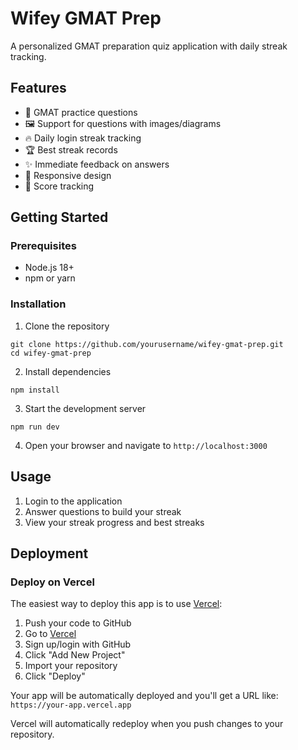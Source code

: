 # Wifey GMAT Prep

A personalized GMAT preparation quiz application with daily streak tracking.

## Features

- 📝 GMAT practice questions
- 🖼️ Support for questions with images/diagrams
- 🔥 Daily login streak tracking
- 🏆 Best streak records
- ✨ Immediate feedback on answers
- 📱 Responsive design
- 🎯 Score tracking

## Getting Started

### Prerequisites

- Node.js 18+
- npm or yarn

### Installation

1. Clone the repository

```
git clone https://github.com/yourusername/wifey-gmat-prep.git
cd wifey-gmat-prep
```

2. Install dependencies

```
npm install
```

3. Start the development server

```
npm run dev
```

4. Open your browser and navigate to `http://localhost:3000`

## Usage

1. Login to the application
2. Answer questions to build your streak
3. View your streak progress and best streaks

## Deployment

### Deploy on Vercel

The easiest way to deploy this app is to use [Vercel](https://vercel.com):

1. Push your code to GitHub
2. Go to [Vercel](https://vercel.com)
3. Sign up/login with GitHub
4. Click "Add New Project"
5. Import your repository
6. Click "Deploy"

Your app will be automatically deployed and you'll get a URL like: `https://your-app.vercel.app`

Vercel will automatically redeploy when you push changes to your repository.
